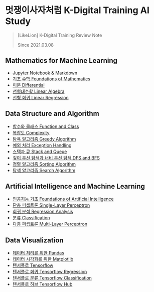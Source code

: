 # 멋쟁이사자처럼 K-Digital Training AI Study
> [LikeLion] K-Digital Training Review Note
> 
> Since 2021.03.08 


## Mathematics for Machine Learning
* [Jupyter Notebook & Markdown](https://github.com/wonkwonlee/likelion-k-digital-training-AI/blob/main/Mathematics-for-Machine-Learning/Jupyter-and-Markdown.md)
* [기초 수학 Foundations of Mathematics](https://github.com/wonkwonlee/likelion-k-digital-training-AI/blob/main/Mathematics-for-Machine-Learning/Foundations-of-Mathematics.md)
* [미분 Differential](https://github.com/wonkwonlee/likelion-k-digital-training-AI/blob/main/Mathematics-for-Machine-Learning/Differential.md)
* [선형대수학 Linear Algebra](https://github.com/wonkwonlee/likelion-k-digital-training-AI/blob/main/Mathematics-for-Machine-Learning/Linear-Algebra.md)
* [선형 회귀 Linear Regression](https://github.com/wonkwonlee/likelion-k-digital-training-AI/blob/main/Mathematics-for-Machine-Learning/Linear-Regression.md)



## Data Structure and Algorithm
* [함수와 클래스 Function and Class](https://github.com/wonkwonlee/likelion-k-digital-training-AI/blob/main/Python-and-Data-Visualization/function-and-class.ipynb)
* [복잡도 Complexity](https://github.com/wonkwonlee/likelion-k-digital-training-AI/blob/main/Data-Structure-and-Algorithm/Complexity.md)
* [탐욕 알고리즘 Greedy Algorithm](https://github.com/wonkwonlee/likelion-k-digital-training-AI/blob/main/Data-Structure-and-Algorithm/greedy.ipynb)
* [예외 처리 Exception Handling](https://github.com/wonkwonlee/likelion-k-digital-training-AI/blob/main/Data-Structure-and-Algorithm/exception-handling.ipynb)
* [스택과 큐 Stack and Queue](https://github.com/wonkwonlee/likelion-k-digital-training-AI/blob/main/Data-Structure-and-Algorithm/Stack-and-Queue.md)
* [깊이 우선 탐색과 너비 우선 탐색 DFS and BFS](https://github.com/wonkwonlee/likelion-k-digital-training-AI/blob/main/Data-Structure-and-Algorithm/DFS-and-BFS.md)
* [정렬 알고리즘 Sorting Algorithm](https://github.com/wonkwonlee/likelion-k-digital-training-AI/blob/main/Data-Structure-and-Algorithm/Sorting-Algorithm.md)
* [탐색 알고리즘 Search Algorithm](https://github.com/wonkwonlee/likelion-k-digital-training-AI/blob/main/Data-Structure-and-Algorithm/Search-Algorithm.md)



## Artificial Intelligence and Machine Learning
* [인공지능 기초 Foundations of Artificial Intelligence](https://github.com/wonkwonlee/likelion-k-digital-training-AI/blob/main/Artificial-Intelligence/Foundations-of-Artificial-Intelligence.md)
* [단층 퍼셉트론 Single-Layer Perceptron](https://github.com/wonkwonlee/likelion-k-digital-training-AI/blob/main/Artificial-Intelligence/Single-Layer-Perceptron.md)
* [회귀 분석 Regression Analysis](https://github.com/wonkwonlee/likelion-k-digital-training-AI/blob/main/Artificial-Intelligence/Regression-Analysis.md)
* [분류 Classification](https://github.com/wonkwonlee/likelion-k-digital-training-AI/blob/main/Artificial-Intelligence/Classification.md)
* [다층 퍼셉트론 Multi-Layer Perceptron](https://github.com/wonkwonlee/likelion-k-digital-training-AI/blob/main/Artificial-Intelligence/Multi-Layer-Perceptron.md)



## Data Visualization
* [데이터 처리를 위한 Pandas](https://github.com/wonkwonlee/likelion-k-digital-training-AI/blob/main/Python-and-Data-Visualization/pandas.ipynb)
* [데이터 시각화를 위한 Matplotlib](https://github.com/wonkwonlee/likelion-k-digital-training-AI/blob/main/Python-and-Data-Visualization/matplotlib.ipynb)
* [텐서플로 Tensorflow](https://github.com/wonkwonlee/likelion-k-digital-training-AI/blob/main/Python-and-Data-Visualization/tensorflow.ipynb)
* [텐서플로 회귀 Tensorflow Regression](https://github.com/wonkwonlee/likelion-k-digital-training-AI/blob/main/Python-and-Data-Visualization/tf-regression.ipynb)
* [텐서플로 분류 Tensorflow Classification](https://github.com/wonkwonlee/likelion-k-digital-training-AI/blob/main/Python-and-Data-Visualization/tf-classification.ipynb)
* [텐서플로 허브 Tensorflow Hub](https://github.com/wonkwonlee/likelion-k-digital-training-AI/blob/main/Python-and-Data-Visualization/tensorflow-hub.ipynb)


